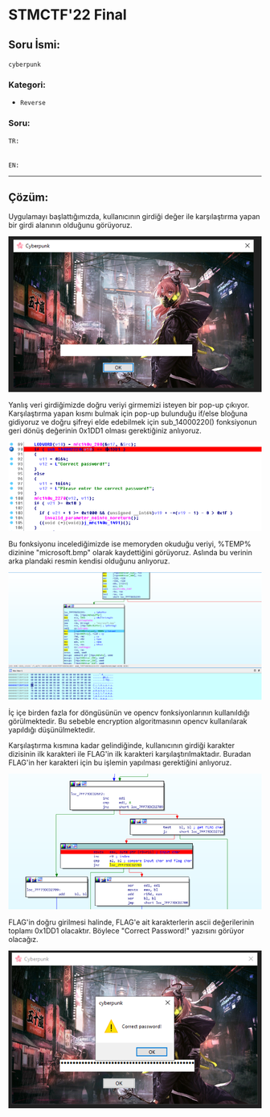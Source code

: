 # STMCTF'22 Final

## Soru İsmi:

`cyberpunk`

### Kategori:
 - `Reverse`

### Soru:
```
TR:


EN:

```

---

## Çözüm:

Uygulamayı başlattığımızda, kullanıcının girdiği değer ile karşılaştırma yapan bir girdi alanının olduğunu görüyoruz.

![Image](solution/initial.png)

Yanlış veri girdiğimizde doğru veriyi girmemizi isteyen bir pop-up çıkıyor. Karşılaştırma yapan kısmı bulmak için pop-up bulunduğu if/else bloğuna gidiyoruz ve doğru şifreyi elde edebilmek için sub_14000220() fonksiyonun geri dönüş değerinin 0x1DD1 olması gerektiğiniz anlıyoruz.

![Image](solution/1.png)

Bu fonksiyonu incelediğimizde ise memoryden okuduğu veriyi, %TEMP% dizinine "microsoft.bmp" olarak kaydettiğini görüyoruz. Aslında bu verinin arka plandaki resmin kendisi olduğunu anlıyoruz.

![Image](solution/2.png)

İç içe birden fazla for döngüsünün ve opencv fonksiyonlarının kullanıldığı görülmektedir. Bu sebeble encryption algoritmasının opencv kullanılarak yapıldığı düşünülmektedir. 

Karşılaştırma kısmına kadar gelindiğinde, kullanıcının girdiği karakter dizisinin ilk karakteri ile FLAG'in ilk karakteri karşılaştırılmaktadır. Buradan FLAG'in her karakteri için bu işlemin yapılması gerektiğini anlıyoruz.


![Image](solution/4.png)

FLAG'in doğru girilmesi halinde, FLAG'e ait karakterlerin ascii değerilerinin toplamı 0x1DD1 olacaktır. Böylece "Correct Password!" yazısını görüyor olacağız.

![Image](solution/5.png)